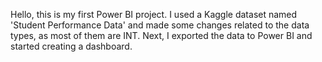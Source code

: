 Hello, this is my first Power BI project. I used a Kaggle dataset named 'Student Performance Data' and made some changes related to the data types, as most of them are INT. Next, I exported the data to Power BI and started creating a dashboard.
